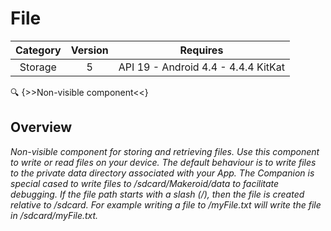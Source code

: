 # File

| Category | Version | Requires |
|:--------:|:-------:|:--------:|
|Storage|5|API 19 - Android 4.4 - 4.4.4 KitKat|

:mag: {>>Non-visible component<<}

## Overview

_Non-visible component for storing and retrieving files. Use this component to write or read files on your device. The default behaviour is to write files to the private data directory associated with your App. The Companion is special cased to write files to /sdcard/Makeroid/data to facilitate debugging. If the file path starts with a slash (/), then the file is created relative to /sdcard. For example writing a file to /myFile.txt will write the file in /sdcard/myFile.txt._
